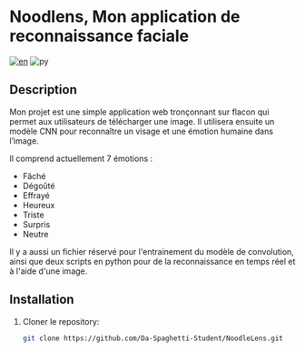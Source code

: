 # Noodlens, Mon application de reconnaissance faciale

[![en](https://img.shields.io/badge/lang-en-red.svg)](https://github.com/Da-Spaghetti-Student/NoodleLens/blob/main/README.md)
![py](https://img.shields.io/badge/python-3.11.2-3C79AB)

## Description
Mon projet est une simple application web tronçonnant sur flacon qui permet aux utilisateurs de télécharger une image. Il utilisera ensuite un modèle CNN pour reconnaître un visage et une émotion humaine dans l’image. 

Il comprend actuellement 7 émotions :
- Fâché
- Dégoûté
- Effrayé
- Heureux
- Triste
- Surpris
- Neutre

Il y a aussi un fichier réservé pour l'entrainement du modèle de convolution, ainsi que deux scripts en python pour de la reconnaissance en temps réel et à l'aide d'une image. 

## Installation
1. Cloner le repository:
   ```bash
   git clone https://github.com/Da-Spaghetti-Student/NoodleLens.git
